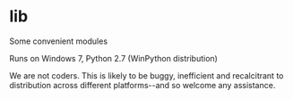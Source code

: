 # lib

Some convenient modules

Runs on Windows 7, Python 2.7 (WinPython distribution)

We are not coders. This is likely to be buggy, inefficient and recalcitrant to distribution across different platforms--and so welcome any assistance.
